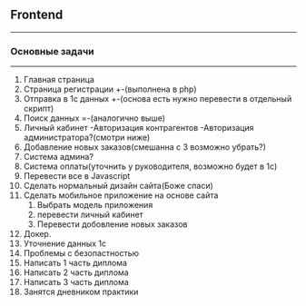 ## Frontend

__________________________

### Основные задачи

__________________________

1. Главная страница
2. Страница регистрации +-(выполнена в php)
3. Отправка в 1с данных +-(основа есть нужно перевести в отдельный скрипт)
4. Поиск данных =-(аналогично выше)
5. Личный кабинет
    -Авторизация контрагентов
    -Авторизация администратора?(смотри ниже)
6. Добавление новых заказов(смешанна с 3 возможно убрать?)
7. Система админа?
8. Система оплаты(уточнить у руководителя, возможно будет в 1с)
9. Перевести все в Javascript
10. Сделать нормальный дизайн сайта(Боже спаси)
11. Сделать мобильное приложение на основе сайта
    1. Выбрать модель приложения
    2. перевести личный кабинет 
    3. Перевести добовление новых заказов
12. Докер.
13. Уточнение данных 1с
14. Проблемы с безопастностью
15. Написать 1 часть диплома
16. Написать 2 часть диплома
17. Написать 3 часть диплома
18. Занятся дневником практики
